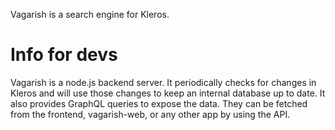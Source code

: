 Vagarish is a search engine for Kleros.

# Info for devs
Vagarish is a node.js backend server. It periodically checks for changes in Kleros and will use those changes to keep an internal database up to date.
It also provides GraphQL queries to expose the data. They can be fetched from the frontend, vagarish-web, or any other app by using the API.